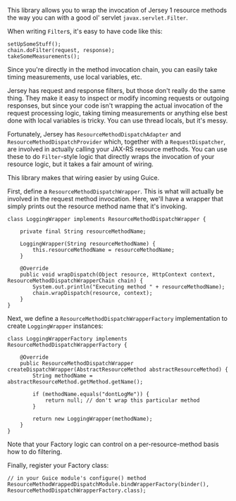 This library allows you to wrap the invocation of Jersey 1 resource methods the way you can with a good ol' servlet `javax.servlet.Filter`.

When writing `Filter`s, it's easy to have code like this:

```
setUpSomeStuff();
chain.doFilter(request, response);
takeSomeMeasurements();
```

Since you're directly in the method invocation chain, you can easily take timing measurements, use local variables, etc.

Jersey has request and response filters, but those don't really do the same thing. They make it easy to inspect or modify incoming requests or outgoing responses, but since your code isn't wrapping the actual invocation of the request processing logic, taking timing measurements or anything else best done with local variables is tricky. You can use thread locals, but it's messy.

Fortunately, Jersey has `ResourceMethodDispatchAdapter` and `ResourceMethodDispatchProvider` which, together with a `RequestDispatcher`, are involved in actually calling your JAX-RS resource methods. You can use these to do `Filter`-style logic that directly wraps the invocation of your resource logic, but it takes a fair amount of wiring.

This library makes that wiring easier by using Guice.

First, define a `ResourceMethodDispatchWrapper`. This is what will actually be involved in the request method invocation. Here, we'll have a wrapper that simply prints out the resource method name that it's invoking.
```
class LoggingWrapper implements ResourceMethodDispatchWrapper {

    private final String resourceMethodName;

    LoggingWrapper(String resourceMethodName) {
        this.resourceMethodName = resourceMethodName;
    }

    @Override
    public void wrapDispatch(Object resource, HttpContext context, ResourceMethodDispatchWrapperChain chain) {
        System.out.println("Executing method " + resourceMethodName);
        chain.wrapDispatch(resource, context);
    }
}
```

Next, we define a `ResourceMethodDispatchWrapperFactory` implementation to create `LoggingWrapper` instances:

```
class LoggingWrapperFactory implements ResourceMethodDispatchWrapperFactory {

    @Override
    public ResourceMethodDispatchWrapper createDispatchWrapper(AbstractResourceMethod abstractResourceMethod) {
        String methodName = abstractResourceMethod.getMethod.getName();

        if (methodName.equals("dontLogMe")) {
            return null; // don't wrap this particular method
        }

        return new LoggingWrapper(methodName);
    }
}
```

Note that your Factory logic can control on a per-resource-method basis how to do filtering.

Finally, register your Factory class:
```
// in your Guice module's configure() method
ResourceMethodWrappedDispatchModule.bindWrapperFactory(binder(), ResourceMethodDispatchWrapperFactory.class);
```